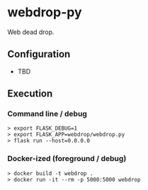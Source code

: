 # webdrop-py
Web dead drop.


## Configuration

* TBD


## Execution

### Command line / debug

```shell
> export FLASK_DEBUG=1
> export FLASK_APP=webdrop/webdrop.py
> flask run --host=0.0.0.0
```

### Docker-ized (foreground / debug)

```shell
> docker build -t webdrop .
> docker run -it --rm -p 5000:5000 webdrop
```
